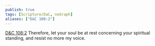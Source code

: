 ```yaml
---
publish: true
tags: [Scripture/DaC, noGraph]
aliases: ["D&C 108:2"]
---
```

[D&C 108:2](https://churchofjesuschrist.org/study/scriptures/dc-testament/dc/108?lang=eng&id=p2#p2) Therefore, let your soul be at rest concerning your spiritual standing, and resist no more my voice.
